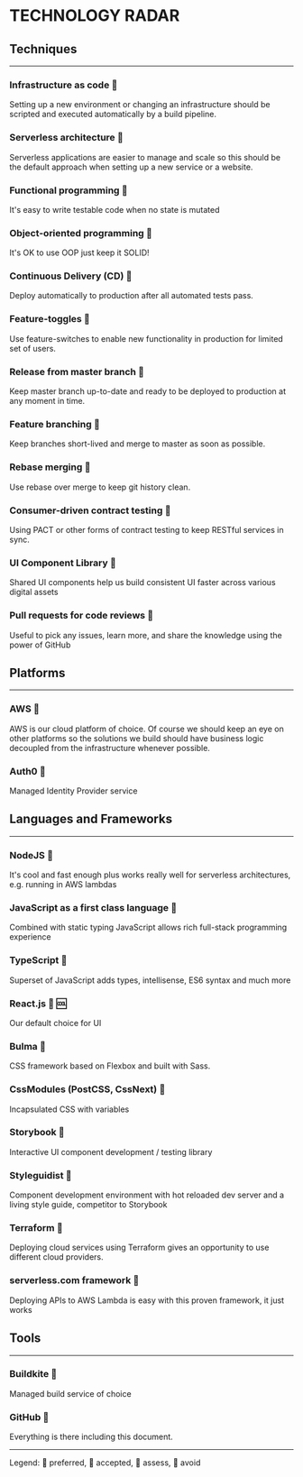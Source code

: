 # TECHNOLOGY RADAR

## Techniques
---

### Infrastructure as code 💚
Setting up a new environment or changing an infrastructure should be scripted and executed automatically by a build pipeline.

### Serverless architecture 💚
Serverless applications are easier to manage and scale so this should be the default approach when setting up a new service or a website.

### Functional programming 💚
It's easy to write testable code when no state is mutated

### Object-oriented programming 💛
It's OK to use OOP just keep it SOLID!

### Continuous Delivery (CD) 💚
Deploy automatically to production after all automated tests pass.

### Feature-toggles 💚
Use feature-switches to enable new functionality in production for limited set of users.

### Release from master branch 💚
Keep master branch up-to-date and ready to be deployed to production at any moment in time.

### Feature branching 🔻
Keep branches short-lived and merge to master as soon as possible.

### Rebase merging 💚
Use rebase over merge to keep git history clean.

### Consumer-driven contract testing 🔵
Using PACT or other forms of contract testing to keep RESTful services in sync.

### UI Component Library 💚
Shared UI components help us build consistent UI faster across various digital assets

### Pull requests for code reviews 💚
Useful to pick any issues, learn more, and share the knowledge using the power of GitHub


## Platforms
---

### AWS 💚
AWS is our cloud platform of choice. Of course we should keep an eye on other platforms so the solutions we build should have business logiс decoupled from the infrastructure whenever possible.

### Auth0 💚
Managed Identity Provider service


## Languages and Frameworks
---

### NodeJS 💚
It's cool and fast enough plus works really well for serverless architectures, e.g. running in AWS lambdas

### JavaScript as a first class language 💚
Combined with static typing JavaScript allows rich full-stack programming experience

### TypeScript 💚
Superset of JavaScript adds types, intellisense, ES6 syntax and much more

### React.js 💚 :cool:
Our default choice for UI

### Bulma 🔵
CSS framework based on Flexbox and built with Sass.

### CssModules (PostCSS, CssNext) 💚
Incapsulated CSS with variables

### Storybook 💚
Interactive UI component development / testing library

### Styleguidist 🔵
Component development environment with hot reloaded dev server and a living style guide, competitor to Storybook

### Terraform 🔵
Deploying cloud services using Terraform gives an opportunity to use different cloud providers.

### serverless.com framework 💚
Deploying APIs to AWS Lambda is easy with this proven framework, it just works


## Tools
---

### Buildkite 💚
Managed build service of choice

### GitHub 💚
Everything is there including this document.

---
Legend: 💚 preferred, 💛 accepted, 🔵 assess, 🔻 avoid

